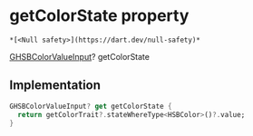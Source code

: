 


# getColorState property




    *[<Null safety>](https://dart.dev/null-safety)*




[GHSBColorValueInput](https://yonomi.co/third_party_yonomi_graphql_schema_schema.docs.schema.gql/GHSBColorValueInput-class.html)? getColorState
  







## Implementation

```dart
GHSBColorValueInput? get getColorState {
  return getColorTrait?.stateWhereType<HSBColor>()?.value;
}
```








